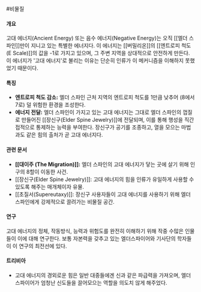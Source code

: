 #비물질 
#### 개요
고대 에너지(Ancient Energy) 또는 음수 에너지(Negative Energy)는 오직 [[엘더 스파인]]만이 지니고 있는 특별한 에너지다. 이 에너지는 [[버밀리온]]의 [[엔트로피 척도(E Scale)]]의 값을 -1로 가지고 있으며, 그 주변 지역을 상대적으로 안전하게 만든다. 이 에너지가 '고대 에너지'로 불리는 이유는 단순히 인류가 이 메커니즘을 이해하지 못했었기 때문이다.
#### 특징
- **엔트로피 척도 감소:** 엘더 스파인 근처 지역의 엔트로피 척도를 1만큼 낮추어 (8에서 7로) 덜 위험한 환경을 조성한다.
-  **에너지 전달:** 엘더 스파인이 가지고 있는 고대 에너지는 그대로 엘더 스파인의 껍질로 만들어진 [[장신구(Elder Spine Jewelry)]]에 전달되며, 이를 통해 행성을 직간접적으로 통제하는 능력을 부여한다. 장신구가 공기를 조종하고, 열을 모으는 마법과도 같은 힘의 출처가 곧 고대 에너지다.
#### 관련 문서
-  **[[대이주 (The Migration)]]:** 엘더 스파인의 고대 에너지가 닿는 곳에 살기 위해 인구의 8할이 이동한 사건.
- [[장신구(Elder Spine Jewelry)]]: 고대 에너지의 힘을 인류가 유일하게 사용할 수 있도록 해주는 매개체이자 유물.
- [[초질서(Supereutaxy)]]: 장신구 사용자들이 고대 에너지를 사용하기 위해 엘더 스파인에게 강제적으로 끌려가는 비물질 공간.
#### **연구**
고대 에너지의 정체, 작동방식, 능력과 위험도를 완전히 이해하기 위해 작중 수많은 인물들이 이에 대해 연구한다. 보통 자본력을 갖추고 있는 엘더스파이어와 기사단의 학자들이 이 연구의 최전선에 있다.
#### **트리비아**
-  고대 에너지의 경외로운 힘은 일반 대중들에겐 신과 같은 파급력을 가져오며, 엘더스파이어가 엄청난 신도들을 끌어모으는 역할을 의도치 않게 해주었다.